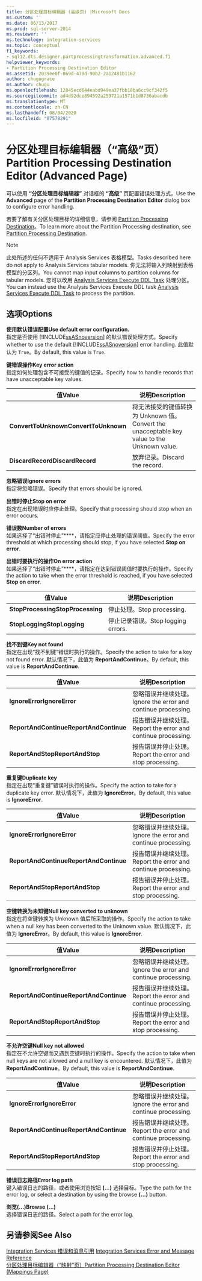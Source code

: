 ```yaml
---
title: 分区处理目标编辑器 (高级页) |Microsoft Docs
ms.custom: ''
ms.date: 06/13/2017
ms.prod: sql-server-2014
ms.reviewer: ''
ms.technology: integration-services
ms.topic: conceptual
f1_keywords:
- sql12.dts.designer.partprocessingtransformation.advanced.f1
helpviewer_keywords:
- Partition Processing Destination Editor
ms.assetid: 2039ee0f-069d-479d-90b2-2a12481b1162
author: chugugrace
ms.author: chugu
ms.openlocfilehash: 12845ecd644eabd949ea37fbb18ba6cc9cf342f5
ms.sourcegitcommit: ad4d92dce894592a259721a1571b1d8736abacdb
ms.translationtype: MT
ms.contentlocale: zh-CN
ms.lasthandoff: 08/04/2020
ms.locfileid: "87578291"
---
```

# <a name="partition-processing-destination-editor-advanced-page"></a><span data-ttu-id="a8ce8-102">分区处理目标编辑器（“高级”页）</span><span class="sxs-lookup"><span data-stu-id="a8ce8-102">Partition Processing Destination Editor (Advanced Page)</span></span>
  <span data-ttu-id="a8ce8-103">可以使用 **“分区处理目标编辑器”** 对话框的 **“高级”** 页配置错误处理方式。</span><span class="sxs-lookup"><span data-stu-id="a8ce8-103">Use the **Advanced** page of the **Partition Processing Destination Editor** dialog box to configure error handling.</span></span>  
  
 <span data-ttu-id="a8ce8-104">若要了解有关分区处理目标的详细信息，请参阅 [Partition Processing Destination](data-flow/partition-processing-destination.md)。</span><span class="sxs-lookup"><span data-stu-id="a8ce8-104">To learn more about the Partition Processing destination, see [Partition Processing Destination](data-flow/partition-processing-destination.md).</span></span>  
  
> [!NOTE]  
>  <span data-ttu-id="a8ce8-105">此处所述的任何不适用于 Analysis Services 表格模型。</span><span class="sxs-lookup"><span data-stu-id="a8ce8-105">Tasks described here do not apply to Analysis Services tabular models.</span></span>  <span data-ttu-id="a8ce8-106">你无法将输入列映射到表格模型的分区列。</span><span class="sxs-lookup"><span data-stu-id="a8ce8-106">You cannot map input columns to partition columns for tabular models.</span></span> <span data-ttu-id="a8ce8-107">您可以改用 [Analysis Services Execute DDL Task](control-flow/analysis-services-execute-ddl-task.md) 处理分区。</span><span class="sxs-lookup"><span data-stu-id="a8ce8-107">You can instead use the Analysis Services Execute DDL task [Analysis Services Execute DDL Task](control-flow/analysis-services-execute-ddl-task.md) to process the partition.</span></span>  
  
## <a name="options"></a><span data-ttu-id="a8ce8-108">选项</span><span class="sxs-lookup"><span data-stu-id="a8ce8-108">Options</span></span>  
 <span data-ttu-id="a8ce8-109">**使用默认错误配置**</span><span class="sxs-lookup"><span data-stu-id="a8ce8-109">**Use default error configuration.**</span></span>  
 <span data-ttu-id="a8ce8-110">指定是否使用 [!INCLUDE[ssASnoversion](../includes/ssasnoversion-md.md)] 的默认错误处理方式。</span><span class="sxs-lookup"><span data-stu-id="a8ce8-110">Specify whether to use the default [!INCLUDE[ssASnoversion](../includes/ssasnoversion-md.md)] error handling.</span></span> <span data-ttu-id="a8ce8-111">此值默认为 `True`。</span><span class="sxs-lookup"><span data-stu-id="a8ce8-111">By default, this value is `True`.</span></span>  
  
 <span data-ttu-id="a8ce8-112">**键错误操作**</span><span class="sxs-lookup"><span data-stu-id="a8ce8-112">**Key error action**</span></span>  
 <span data-ttu-id="a8ce8-113">指定如何处理包含不可接受的键值的记录。</span><span class="sxs-lookup"><span data-stu-id="a8ce8-113">Specify how to handle records that have unacceptable key values.</span></span>  
  
|<span data-ttu-id="a8ce8-114">值</span><span class="sxs-lookup"><span data-stu-id="a8ce8-114">Value</span></span>|<span data-ttu-id="a8ce8-115">说明</span><span class="sxs-lookup"><span data-stu-id="a8ce8-115">Description</span></span>|  
|-----------|-----------------|  
|<span data-ttu-id="a8ce8-116">**ConvertToUnknown**</span><span class="sxs-lookup"><span data-stu-id="a8ce8-116">**ConvertToUnknown**</span></span>|<span data-ttu-id="a8ce8-117">将无法接受的键值转换为 Unknown 值。</span><span class="sxs-lookup"><span data-stu-id="a8ce8-117">Convert the unacceptable key value to the Unknown value.</span></span>|  
|<span data-ttu-id="a8ce8-118">**DiscardRecord**</span><span class="sxs-lookup"><span data-stu-id="a8ce8-118">**DiscardRecord**</span></span>|<span data-ttu-id="a8ce8-119">放弃记录。</span><span class="sxs-lookup"><span data-stu-id="a8ce8-119">Discard the record.</span></span>|  
  
 <span data-ttu-id="a8ce8-120">**忽略错误**</span><span class="sxs-lookup"><span data-stu-id="a8ce8-120">**Ignore errors**</span></span>  
 <span data-ttu-id="a8ce8-121">指定将忽略错误。</span><span class="sxs-lookup"><span data-stu-id="a8ce8-121">Specify that errors should be ignored.</span></span>  
  
 <span data-ttu-id="a8ce8-122">**出错时停止**</span><span class="sxs-lookup"><span data-stu-id="a8ce8-122">**Stop on error**</span></span>  
 <span data-ttu-id="a8ce8-123">指定在出现错误时应停止处理。</span><span class="sxs-lookup"><span data-stu-id="a8ce8-123">Specify that processing should stop when an error occurs.</span></span>  
  
 <span data-ttu-id="a8ce8-124">**错误数**</span><span class="sxs-lookup"><span data-stu-id="a8ce8-124">**Number of errors**</span></span>  
 <span data-ttu-id="a8ce8-125">如果选择了“出错时停止”\*\*\*\*，请指定应停止处理的错误阈值。</span><span class="sxs-lookup"><span data-stu-id="a8ce8-125">Specify the error threshold at which processing should stop, if you have selected **Stop on error**.</span></span>  
  
 <span data-ttu-id="a8ce8-126">**出错时要执行的操作**</span><span class="sxs-lookup"><span data-stu-id="a8ce8-126">**On error action**</span></span>  
 <span data-ttu-id="a8ce8-127">如果选择了“出错时停止”\*\*\*\*，请指定在达到错误阈值时要执行的操作。</span><span class="sxs-lookup"><span data-stu-id="a8ce8-127">Specify the action to take when the error threshold is reached, if you have selected **Stop on error**.</span></span>  
  
|<span data-ttu-id="a8ce8-128">值</span><span class="sxs-lookup"><span data-stu-id="a8ce8-128">Value</span></span>|<span data-ttu-id="a8ce8-129">说明</span><span class="sxs-lookup"><span data-stu-id="a8ce8-129">Description</span></span>|  
|-----------|-----------------|  
|<span data-ttu-id="a8ce8-130">**StopProcessing**</span><span class="sxs-lookup"><span data-stu-id="a8ce8-130">**StopProcessing**</span></span>|<span data-ttu-id="a8ce8-131">停止处理。</span><span class="sxs-lookup"><span data-stu-id="a8ce8-131">Stop processing.</span></span>|  
|<span data-ttu-id="a8ce8-132">**StopLogging**</span><span class="sxs-lookup"><span data-stu-id="a8ce8-132">**StopLogging**</span></span>|<span data-ttu-id="a8ce8-133">停止记录错误。</span><span class="sxs-lookup"><span data-stu-id="a8ce8-133">Stop logging errors.</span></span>|  
  
 <span data-ttu-id="a8ce8-134">**找不到键**</span><span class="sxs-lookup"><span data-stu-id="a8ce8-134">**Key not found**</span></span>  
 <span data-ttu-id="a8ce8-135">指定在出现“找不到键”错误时执行的操作。</span><span class="sxs-lookup"><span data-stu-id="a8ce8-135">Specify the action to take for a key not found error.</span></span> <span data-ttu-id="a8ce8-136">默认情况下，此值为 **ReportAndContinue**。</span><span class="sxs-lookup"><span data-stu-id="a8ce8-136">By default, this value is **ReportAndContinue**.</span></span>  
  
|<span data-ttu-id="a8ce8-137">值</span><span class="sxs-lookup"><span data-stu-id="a8ce8-137">Value</span></span>|<span data-ttu-id="a8ce8-138">说明</span><span class="sxs-lookup"><span data-stu-id="a8ce8-138">Description</span></span>|  
|-----------|-----------------|  
|<span data-ttu-id="a8ce8-139">**IgnoreError**</span><span class="sxs-lookup"><span data-stu-id="a8ce8-139">**IgnoreError**</span></span>|<span data-ttu-id="a8ce8-140">忽略错误并继续处理。</span><span class="sxs-lookup"><span data-stu-id="a8ce8-140">Ignore the error and continue processing.</span></span>|  
|<span data-ttu-id="a8ce8-141">**ReportAndContinue**</span><span class="sxs-lookup"><span data-stu-id="a8ce8-141">**ReportAndContinue**</span></span>|<span data-ttu-id="a8ce8-142">报告错误并继续处理。</span><span class="sxs-lookup"><span data-stu-id="a8ce8-142">Report the error and continue processing.</span></span>|  
|<span data-ttu-id="a8ce8-143">**ReportAndStop**</span><span class="sxs-lookup"><span data-stu-id="a8ce8-143">**ReportAndStop**</span></span>|<span data-ttu-id="a8ce8-144">报告错误并停止处理。</span><span class="sxs-lookup"><span data-stu-id="a8ce8-144">Report the error and stop processing.</span></span>|  
  
 <span data-ttu-id="a8ce8-145">**重复键**</span><span class="sxs-lookup"><span data-stu-id="a8ce8-145">**Duplicate key**</span></span>  
 <span data-ttu-id="a8ce8-146">指定在出现“重复键”错误时执行的操作。</span><span class="sxs-lookup"><span data-stu-id="a8ce8-146">Specify the action to take for a duplicate key error.</span></span> <span data-ttu-id="a8ce8-147">默认情况下，此值为 **IgnoreError**。</span><span class="sxs-lookup"><span data-stu-id="a8ce8-147">By default, this value is **IgnoreError**.</span></span>  
  
|<span data-ttu-id="a8ce8-148">值</span><span class="sxs-lookup"><span data-stu-id="a8ce8-148">Value</span></span>|<span data-ttu-id="a8ce8-149">说明</span><span class="sxs-lookup"><span data-stu-id="a8ce8-149">Description</span></span>|  
|-----------|-----------------|  
|<span data-ttu-id="a8ce8-150">**IgnoreError**</span><span class="sxs-lookup"><span data-stu-id="a8ce8-150">**IgnoreError**</span></span>|<span data-ttu-id="a8ce8-151">忽略错误并继续处理。</span><span class="sxs-lookup"><span data-stu-id="a8ce8-151">Ignore the error and continue processing.</span></span>|  
|<span data-ttu-id="a8ce8-152">**ReportAndContinue**</span><span class="sxs-lookup"><span data-stu-id="a8ce8-152">**ReportAndContinue**</span></span>|<span data-ttu-id="a8ce8-153">报告错误并继续处理。</span><span class="sxs-lookup"><span data-stu-id="a8ce8-153">Report the error and continue processing.</span></span>|  
|<span data-ttu-id="a8ce8-154">**ReportAndStop**</span><span class="sxs-lookup"><span data-stu-id="a8ce8-154">**ReportAndStop**</span></span>|<span data-ttu-id="a8ce8-155">报告错误并停止处理。</span><span class="sxs-lookup"><span data-stu-id="a8ce8-155">Report the error and stop processing.</span></span>|  
  
 <span data-ttu-id="a8ce8-156">**空键转换为未知键**</span><span class="sxs-lookup"><span data-stu-id="a8ce8-156">**Null key converted to unknown**</span></span>  
 <span data-ttu-id="a8ce8-157">指定在将空键转换为 Unknown 值后所采取的操作。</span><span class="sxs-lookup"><span data-stu-id="a8ce8-157">Specify the action to take when a null key has been converted to the Unknown value.</span></span> <span data-ttu-id="a8ce8-158">默认情况下，此值为 **IgnoreError**。</span><span class="sxs-lookup"><span data-stu-id="a8ce8-158">By default, this value is **IgnoreError**.</span></span>  
  
|<span data-ttu-id="a8ce8-159">值</span><span class="sxs-lookup"><span data-stu-id="a8ce8-159">Value</span></span>|<span data-ttu-id="a8ce8-160">说明</span><span class="sxs-lookup"><span data-stu-id="a8ce8-160">Description</span></span>|  
|-----------|-----------------|  
|<span data-ttu-id="a8ce8-161">**IgnoreError**</span><span class="sxs-lookup"><span data-stu-id="a8ce8-161">**IgnoreError**</span></span>|<span data-ttu-id="a8ce8-162">忽略错误并继续处理。</span><span class="sxs-lookup"><span data-stu-id="a8ce8-162">Ignore the error and continue processing.</span></span>|  
|<span data-ttu-id="a8ce8-163">**ReportAndContinue**</span><span class="sxs-lookup"><span data-stu-id="a8ce8-163">**ReportAndContinue**</span></span>|<span data-ttu-id="a8ce8-164">报告错误并继续处理。</span><span class="sxs-lookup"><span data-stu-id="a8ce8-164">Report the error and continue processing.</span></span>|  
|<span data-ttu-id="a8ce8-165">**ReportAndStop**</span><span class="sxs-lookup"><span data-stu-id="a8ce8-165">**ReportAndStop**</span></span>|<span data-ttu-id="a8ce8-166">报告错误并停止处理。</span><span class="sxs-lookup"><span data-stu-id="a8ce8-166">Report the error and stop processing.</span></span>|  
  
 <span data-ttu-id="a8ce8-167">**不允许空键**</span><span class="sxs-lookup"><span data-stu-id="a8ce8-167">**Null key not allowed**</span></span>  
 <span data-ttu-id="a8ce8-168">指定在不允许空键而又遇到空键时执行的操作。</span><span class="sxs-lookup"><span data-stu-id="a8ce8-168">Specify the action to take when null keys are not allowed and a null key is encountered.</span></span> <span data-ttu-id="a8ce8-169">默认情况下，此值为 **ReportAndContinue**。</span><span class="sxs-lookup"><span data-stu-id="a8ce8-169">By default, this value is **ReportAndContinue**.</span></span>  
  
|<span data-ttu-id="a8ce8-170">值</span><span class="sxs-lookup"><span data-stu-id="a8ce8-170">Value</span></span>|<span data-ttu-id="a8ce8-171">说明</span><span class="sxs-lookup"><span data-stu-id="a8ce8-171">Description</span></span>|  
|-----------|-----------------|  
|<span data-ttu-id="a8ce8-172">**IgnoreError**</span><span class="sxs-lookup"><span data-stu-id="a8ce8-172">**IgnoreError**</span></span>|<span data-ttu-id="a8ce8-173">忽略错误并继续处理。</span><span class="sxs-lookup"><span data-stu-id="a8ce8-173">Ignore the error and continue processing.</span></span>|  
|<span data-ttu-id="a8ce8-174">**ReportAndContinue**</span><span class="sxs-lookup"><span data-stu-id="a8ce8-174">**ReportAndContinue**</span></span>|<span data-ttu-id="a8ce8-175">报告错误并继续处理。</span><span class="sxs-lookup"><span data-stu-id="a8ce8-175">Report the error and continue processing.</span></span>|  
|<span data-ttu-id="a8ce8-176">**ReportAndStop**</span><span class="sxs-lookup"><span data-stu-id="a8ce8-176">**ReportAndStop**</span></span>|<span data-ttu-id="a8ce8-177">报告错误并停止处理。</span><span class="sxs-lookup"><span data-stu-id="a8ce8-177">Report the error and stop processing.</span></span>|  
  
 <span data-ttu-id="a8ce8-178">**错误日志路径**</span><span class="sxs-lookup"><span data-stu-id="a8ce8-178">**Error log path**</span></span>  
 <span data-ttu-id="a8ce8-179">键入错误日志的路径，或者使用浏览按钮 **(...)** 选择目标。</span><span class="sxs-lookup"><span data-stu-id="a8ce8-179">Type the path for the error log, or select a destination by using the browse **(...)** button.</span></span>  
  
 <span data-ttu-id="a8ce8-180">**浏览(...)**</span><span class="sxs-lookup"><span data-stu-id="a8ce8-180">**Browse (...)**</span></span>  
 <span data-ttu-id="a8ce8-181">选择错误日志的路径。</span><span class="sxs-lookup"><span data-stu-id="a8ce8-181">Select a path for the error log.</span></span>  
  
## <a name="see-also"></a><span data-ttu-id="a8ce8-182">另请参阅</span><span class="sxs-lookup"><span data-stu-id="a8ce8-182">See Also</span></span>  
 <span data-ttu-id="a8ce8-183">[Integration Services 错误和消息引用](../../2014/integration-services/integration-services-error-and-message-reference.md) </span><span class="sxs-lookup"><span data-stu-id="a8ce8-183">[Integration Services Error and Message Reference](../../2014/integration-services/integration-services-error-and-message-reference.md) </span></span>  
 [<span data-ttu-id="a8ce8-184">分区处理目标编辑器（“映射”页）</span><span class="sxs-lookup"><span data-stu-id="a8ce8-184">Partition Processing Destination Editor &#40;Mappings Page&#41;</span></span>](../../2014/integration-services/partition-processing-destination-editor-mappings-page.md)  
  
  
